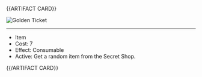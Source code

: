 <!-- ======================================

How to Contribute: https://ggs.wiki/r/howto

Artifact-specific info: https://github.com/GGS-ORG/artifact/blob/master/README.md

====================================== -->


{{ARTIFACT CARD}}

<!-- Card image goes here. -->

![Golden Ticket](https://i.imgur.com/TeNdR3I.jpg)

---

<!-- Card description goes here. -->

* Item
* Cost: 7
* Effect: Consumable
* Active: Get a random item from the Secret Shop.

{{/ARTIFACT CARD}}
